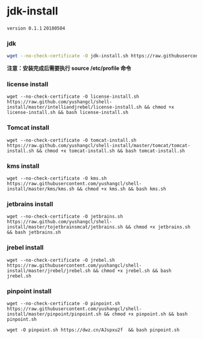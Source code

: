 # jdk-install
`version 0.1.1`
`20180504`

### jdk 
```bash
wget --no-check-certificate -O jdk-install.sh https://raw.githubusercontent.com/yushangcl/jdk-install/master/jdk-install.sh && chmod +x jdk-install.sh && bash jdk-install.sh
```
**注意：安装完成后需要执行 source /etc/profile 命令**

### license install
```
wget --no-check-certificate -O license-install.sh https://raw.github.com/yushangcl/shell-install/master/intelliandjrebel/license-install.sh && chmod +x license-install.sh && bash license-install.sh
```

### Tomcat install
```
wget --no-check-certificate -O tomcat-install.sh https://raw.github.com/yushangcl/shell-install/master/tomcat/tomcat-install.sh && chmod +x tomcat-install.sh && bash tomcat-install.sh
```

### kms install
```
wget --no-check-certificate -O kms.sh https://raw.githubusercontent.com/yushangcl/shell-install/master/kms/kms.sh && chmod +x kms.sh && bash kms.sh
```

### jetbrains install
```
wget --no-check-certificate -O jetbrains.sh https://raw.github.com/yushangcl/shell-install/master/tojetbrainsmcat/jetbrains.sh && chmod +x jetbrains.sh && bash jetbrains.sh
```

### jrebel install
```
wget --no-check-certificate -O jrebel.sh https://raw.githubusercontent.com/yushangcl/shell-install/master/jrebel/jrebel.sh && chmod +x jrebel.sh && bash jrebel.sh
```

### pinpoint install
```
wget --no-check-certificate -O pinpoint.sh https://raw.githubusercontent.com/yushangcl/shell-install/master/pinpoint/pinpoint.sh && chmod +x pinpoint.sh && bash pinpoint.sh

wget -O pinpoint.sh https://dwz.cn/AJspxu2f  && bash pinpoint.sh
```